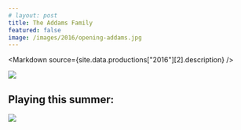 ```yaml
---
# layout: post
title: The Addams Family
featured: false
image: /images/2016/opening-addams.jpg
---
```


<script lang="ts" context="module">
  import { preload as p } from "../data/preload"
  export const preload = p
</script>

<script lang="ts">
  export let site
  import Markdown from "../../components/Markdown.svelte"
</script>

<Markdown source={site.data.productions["2016"][2].description} />

![](/images/2016/opening-addams.jpg)

## Playing this summer:

![](/images/2016/seasonslide2016.jpg)
